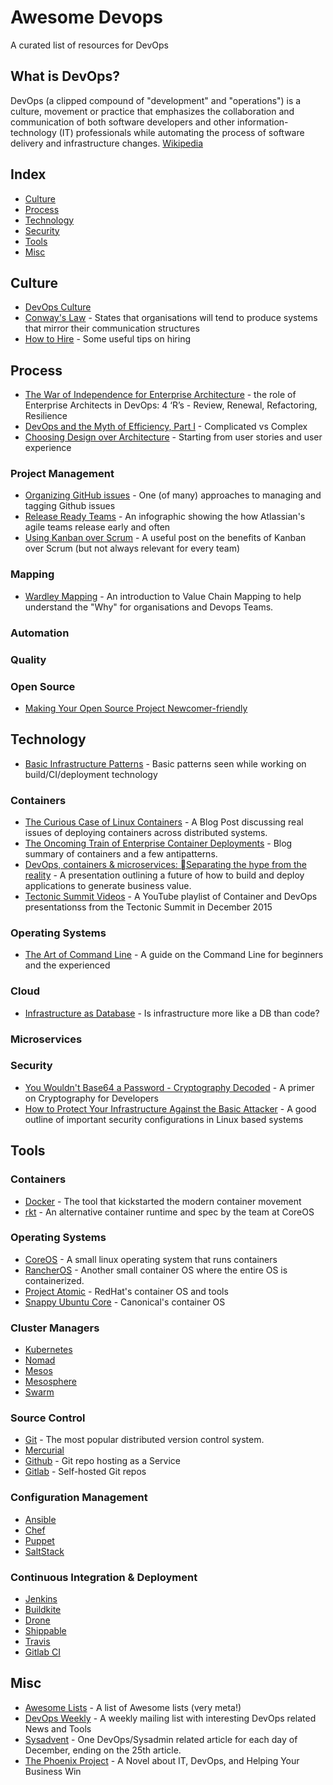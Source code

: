 # Awesome Devops

A curated list of resources for DevOps

## What is DevOps?

DevOps (a clipped compound of "development" and "operations") is a culture, movement or practice that emphasizes the collaboration and communication of both software developers and other information-technology (IT) professionals while automating the process of software delivery and infrastructure changes. [Wikipedia](https://en.wikipedia.org/wiki/DevOps)

## Index

- [Culture](#culture)
- [Process](#process)
- [Technology](#technology)
- [Security](#security)
- [Tools](#tools)
- [Misc](#misc)

## Culture

- [DevOps Culture](http://martinfowler.com/bliki/DevOpsCulture.html)
- [Conway's Law](https://en.wikipedia.org/wiki/Conway%27s_law) - States that organisations will tend to produce systems that mirror their communication structures
- [How to Hire](https://medium.com/swlh/how-to-hire-34f4ded5f176#.ilxplhbdh) - Some useful tips on hiring

## Process

- [The War of Independence for Enterprise Architecture](https://medium.com/compliance-at-velocity/the-war-of-independence-for-enterprise-architecture-1ed8eb34af3f#.kts5s5a12) - the role of Enterprise Architects in DevOps: 4 ‘R’s - Review, Renewal, Refactoring, Resilience
- [DevOps and the Myth of Efficiency, Part I](http://blog.christianposta.com/devops/devops-and-the-myth-of-efficiency-part-i/) - Complicated vs Complex
- [Choosing Design over Architecture](https://18f.gsa.gov/2015/11/17/choose-design-over-architecture/) - Starting from user stories and user experience

### Project Management
- [Organizing GitHub issues](https://robinpowered.com/blog/best-practice-system-for-organizing-and-tagging-github-issues/) - One (of many) approaches to managing and tagging Github issues
- [Release Ready Teams](https://www.atlassian.com/agile/release-ready-agile-teams) - An infographic showing the how Atlassian's agile teams release early and often
- [Using Kanban over Scrum](https://medium.com/cto-school/ditching-scrum-for-kanban-the-best-decision-we-ve-made-as-a-team-cd1167014a6f#.p8a1zicwm) - A useful post on the benefits of Kanban over Scrum (but not always relevant for every team)

### Mapping
- [Wardley Mapping](http://blog.gardeviance.org/2015/02/an-introduction-to-wardley-value-chain.html) - An introduction to Value Chain Mapping to help understand the "Why" for organisations and Devops Teams.

### Automation

### Quality

### Open Source

- [Making Your Open Source Project Newcomer-friendly](http://manishearth.github.io/blog/2016/01/03/making-your-open-source-project-newcomer-friendly/)

## Technology

- [Basic Infrastructure Patterns](http://www.scriptcrafty.com/basic-infrastructure-patterns/) - Basic patterns seen while working on build/CI/deployment technology

### Containers
- [The Curious Case of Linux Containers](https://medium.com/@sumbry/the-curious-case-of-linux-containers-328e2adc12a2#.j1hbq72im) - A Blog Post discussing real issues of deploying containers across distributed systems.
- [The Oncoming Train of Enterprise Container Deployments](http://www.juliandunn.net/2015/12/04/the-oncoming-train-of-enterprise-container-deployments/) - Blog summary of containers and a few antipatterns.
- [DevOps, containers & microservices: Separating the hype from the reality](http://www.slideshare.net/dberkholz/devops-containers-microservices-separating-the-hype-from-the-reality) - A presentation outlining a future of how to build and deploy applications to generate business value.
- [Tectonic Summit Videos](https://www.youtube.com/playlist?list=PLlh6TqkU8kg_Eydfk1Nyt6iK7wM8v9bRA) - A YouTube playlist of Container and DevOps presentationss from the Tectonic Summit in December 2015

### Operating Systems
- [The Art of Command Line](https://github.com/jlevy/the-art-of-command-line) - A guide on the Command Line for beginners and the experienced

### Cloud
- [Infrastructure as Database](http://www.scriptcrafty.com/infrastructure-as-a-database/) - Is infrastructure more like a DB than code?

### Microservices

### Security

- [You Wouldn't Base64 a Password - Cryptography Decoded](https://paragonie.com/blog/2015/08/you-wouldnt-base64-a-password-cryptography-decoded) - A primer on Cryptography for Developers
- [How to Protect Your Infrastructure Against the Basic Attacker](http://blog.mailgun.com/security-guide-basic-infrastructure-security/) - A good outline of important security configurations in Linux based systems

## Tools

### Containers
- [Docker](https://www.docker.com/) - The tool that kickstarted the modern container movement
- [rkt](https://coreos.com/rkt/docs/latest/) - An alternative container runtime and spec by the team at CoreOS

### Operating Systems
- [CoreOS](https://coreos.com) - A small linux operating system that runs containers
- [RancherOS](https://rancher.com) - Another small container OS where the entire OS is containerized.
- [Project Atomic](http://www.projectatomic.io/) - RedHat's container OS and tools
- [Snappy Ubuntu Core](https://developer.ubuntu.com/en/snappy/) - Canonical's container OS

### Cluster Managers
- [Kubernetes](https://kubernetes.io)
- [Nomad](https://www.nomadproject.io/)
- [Mesos](https://mesos.apache.org/)
- [Mesosphere](https://mesosphere.com/)
- [Swarm](https://docs.docker.com/swarm/)

### Source Control
- [Git](https://git-scm.com/) - The most popular distributed version control system.
- [Mercurial](https://www.mercurial-scm.org/)
- [Github](https://github.com/) - Git repo hosting as a Service
- [Gitlab](https://about.gitlab.com/) - Self-hosted Git repos

### Configuration Management
- [Ansible](http://www.ansible.com/)
- [Chef](https://www.chef.io/)
- [Puppet](https://puppetlabs.com/)
- [SaltStack](https://saltstack.com/)

### Continuous Integration & Deployment
- [Jenkins](https://jenkins-ci.org/)
- [Buildkite](https://buildkite.com/)
- [Drone](https://github.com/drone)
- [Shippable](https://app.shippable.com/)
- [Travis](https://travis-ci.org/)
- [Gitlab CI](https://about.gitlab.com/)

## Misc

- [Awesome Lists](https://github.com/sindresorhus/awesome) - A list of Awesome lists (very meta!)
- [DevOps Weekly](http://www.devopsweekly.com/) - A weekly mailing list with interesting DevOps related News and Tools
- [Sysadvent](http://sysadvent.blogspot.co.uk) - One DevOps/Sysadmin related article for each day of December, ending on the 25th article.
- [The Phoenix Project](http://www.amazon.com/Phoenix-Project-DevOps-Helping-Business/dp/0988262509/ref=sr_1_1?ie=UTF8&qid=1451900824&sr=8-1&keywords=project+phoenix) - A Novel about IT, DevOps, and Helping Your Business Win